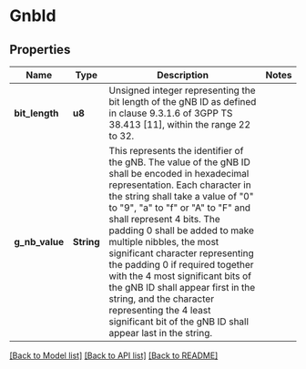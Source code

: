 # GnbId

## Properties
Name | Type | Description | Notes
------------ | ------------- | ------------- | -------------
**bit_length** | **u8** | Unsigned integer representing the bit length of the gNB ID as defined in clause 9.3.1.6 of 3GPP TS 38.413 [11], within the range 22 to 32.  | 
**g_nb_value** | **String** | This represents the identifier of the gNB. The value of the gNB ID shall be encoded in hexadecimal representation. Each character in the string shall take a value of \"0\" to \"9\", \"a\" to \"f\" or \"A\" to \"F\" and shall represent 4 bits. The padding 0 shall be added to make multiple nibbles,  the most significant character representing the padding 0 if required together with the 4 most significant bits of the gNB ID shall appear first in the string, and the character representing the 4 least significant bit of the gNB ID shall appear last in the string.  | 

[[Back to Model list]](../README.md#documentation-for-models) [[Back to API list]](../README.md#documentation-for-api-endpoints) [[Back to README]](../README.md)


